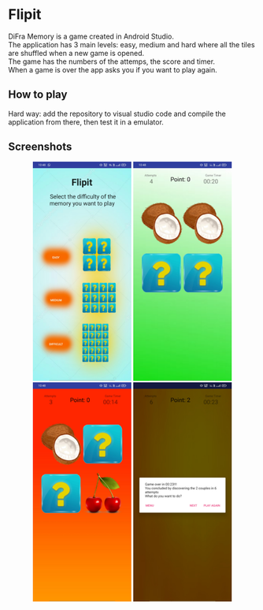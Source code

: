 # Flipit

DiFra Memory is a game created in Android Studio.  
The application has 3 main levels: easy, medium and hard where all the tiles are shuffled when a new game is opened.  
The game has the numbers of the attemps, the score and timer.  
When a game is over the app asks you if you want to play again.

## How to play



Hard way: add the repository to visual studio code and compile the application from there, then test it in a emulator.

## Screenshots

<p align="center">
  <img src='assets/screenshot/mainmenu2.jpg' alt='Main screen' width=200 />
  <img src='assets/screenshot/correct2.jpg' alt='Main screen' width=200  />
  <img src='assets/screenshot/wrong2.jpg' alt='Main screen' width=200 />
  <img src='assets/screenshot/end2.jpg' alt='End game' width=200 />
</p>
